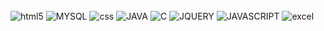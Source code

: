 ### 
<div style="display: inline_block">
<img align="center" alt="html5"  src="https://img.shields.io/badge/HTML5-E34F26?style=for-the-badge&logo=html5&logoColor=white"/>
<img align="center" alt="MYSQL"  src="https://img.shields.io/badge/MySQL-00000F?style=for-the-badge&logo=mysql&logoColor=whitee"/>
<img align="center" alt="css"  src="https://img.shields.io/badge/CSS-239120?&style=for-the-badge&logo=css3&logoColor=white"/>
<img align="center" alt="JAVA"  src="https://img.shields.io/badge/Java-ED8B00?style=for-the-badge&logo=openjdk&logoColor=white"/>
<img align="center" alt="C"  src="https://img.shields.io/badge/C-00599C?style=for-the-badge&logo=c&logoColor=white"/>
<img align="center" alt="JQUERY"  src="https://img.shields.io/badge/jQuery-0769AD?style=for-the-badge&logo=jquery&logoColor=white"/>
<img align="center" alt="JAVASCRIPT"  src="https://img.shields.io/badge/JavaScript-F7DF1E?style=for-the-badge&logo=javascript&logoColor=black"/>
<img align="center" alt="excel"  src="https://img.shields.io/badge/Microsoft_Excel-217346?style=for-the-badge&logo=microsoft-excel&logoColor=white"/>
</div>
